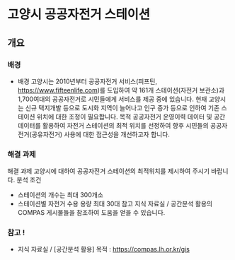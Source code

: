 # 고양시 공공자전거 스테이션

## 개요

### 배경 
 -  배경
고양시는 2010년부터 공공자전거 서비스(피프틴, https://www.fifteenlife.com)를 도입하여
약 161개 스테이션(자전거 보관소)과 1,700여대의 공공자전거로 시민들에게 서비스를 제공 중에 있습니다.
현재 고양시는 신규 택지개발 등으로 도시화 지역이 늘어나고
인구 증가 등으로 인하여 기존 스테이션 위치에 대한 조정이 필요합니다.
 목적
공공자전거 운영이력 데이터 및 공간 데이터를 활용하여 자전거 스테이션의 최적 위치를 선정하여
향후 시민들의 공공자전거(공유자전거) 사용에 대한 접근성을 개선하고자 합니다.


### 해결 과제

 해결 과제
고양시에 대하여 공공자전거 스테이션의 최적위치를 제시하여 주시기 바랍니다.
분석 조건
- 스테이션의 개수는 최대 300개소
- 스테이션별 자전거 수용 용량 최대 30대
 참고
지식 자료실 / 공간분석 활용의 COMPAS 게시물들을 참조하여 도움을 얻을 수 있습니다.


### 참고 !
 - 지식 자료실 / [공간분석 활용] 목적 : https://compas.lh.or.kr/gis